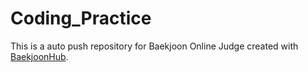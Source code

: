 # Coding_Practice
This is a auto push repository for Baekjoon Online Judge created with [BaekjoonHub](https://github.com/BaekjoonHub/BaekjoonHub).
